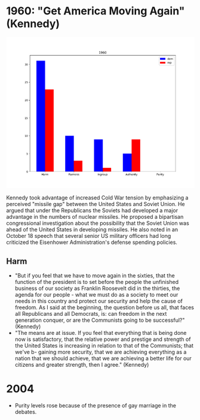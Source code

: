 # 1960: "Get America Moving Again" (Kennedy)

<img src="./img/1960.png"/>

Kennedy took advantage of increased Cold War tension by emphasizing a perceived "missile gap" between the United States and Soviet Union. He argued that under the Republicans the Soviets had developed a major advantage in the numbers of nuclear missiles. He proposed a bipartisan congressional investigation about the possibility that the Soviet Union was ahead of the United States in developing missiles. He also noted in an October 18 speech that several senior US military officers had long criticized the Eisenhower Administration's defense spending policies.



## Harm
- "But if you feel that we have to move again in the sixties, that the function of the president is to set before the people the unfinished business of our society as Franklin Roosevelt did in the thirties, the agenda for our people - what we must do as a society to meet our needs in this country and protect our security and help the cause of freedom. As I said at the beginning, the question before us all, that faces all Republicans and all Democrats, is: can freedom in the next generation conquer, or are the Communists going to be successful?" (Kennedy)
- "The means are at issue. If you feel that everything that is being done now is satisfactory, that the relative power and prestige and strength of the United States is increasing in relation to that of the Communists; that we've b- gaining more security, that we are achieving everything as a nation that we should achieve, that we are achieving a better life for our citizens and greater strength, then I agree." (Kennedy)





# 2004

- Purity levels rose because of the presence of gay marriage in the debates.